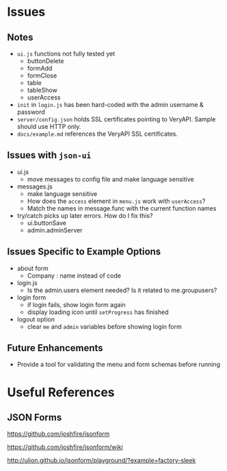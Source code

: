 # Issues

## Notes

- `ui.js` functions not fully tested yet
	- buttonDelete
	- formAdd
	- formClose
	- table
	- tableShow
	- userAccess
- `init` in `login.js` has been hard-coded with the admin username & password
- `server/config.json` holds SSL certificates pointing to VeryAPI. Sample should use HTTP only.
- `docs/example.md` references the VeryAPI SSL certificates.

## Issues with `json-ui`

- ui.js
	- move messages to config file and make language sensitive
- messages.js
	- make language sensitive
	- How does the `access` element in `menu.js` work with `userAccess`?
	- Match the names in message.func with the current function names
- try/catch picks up later errors. How do I fix this?
	- ui.buttonSave 
	- admin.adminServer

## Issues Specific to Example Options

- about form
	- Company : name instead of code
- login.js
	- Is the admin.users element needed? Is it related to me.groupusers?
- login form
	- if login fails, show login form again
	- display loading icon until `setProgress` has finished
- logout option
	- clear `me` and `admin` variables before showing login form

## Future Enhancements

- Provide a tool for validating the menu and form schemas before running

# Useful References

## JSON Forms

https://github.com/joshfire/jsonform

https://github.com/joshfire/jsonform/wiki

http://ulion.github.io/jsonform/playground/?example=factory-sleek
